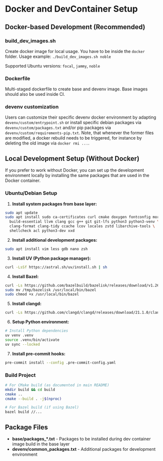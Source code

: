 # Docker and DevContainer Setup

## Docker-based Development (Recommended)

### build_dev_images.sh

Create docker image for local usage. You have to be inside the `docker` folder.
Usage example: `./build_dev_images.sh noble`

Supported Ubuntu versions: `focal`, `jammy`, `noble`

### Dockerfile

Multi-staged dockerfile to create base and devenv image.
Base images should also be used inside CI.

### devenv customization

Users can customize their specific devenv docker environment by adapting `devenv/custom/entrypoint.sh` or install
specific debian packages via `devenv/custom/packages.txt` and/or pip packages via `devenv/custom/requirements-pip.txt`.
Note, that whenever the former files are modified, a docker rebuild needs to be triggered, for instance by deleting the old image
via `docker rmi ...`.

## Local Development Setup (Without Docker)

If you prefer to work without Docker, you can set up the development environment locally by installing the same packages that are used in the Docker container.

### Ubuntu/Debian Setup

1. **Install system packages from base layer:**

```bash
sudo apt update
sudo apt install sudo ca-certificates curl cmake doxygen fontconfig moreutils jq \
  build-essential llvm clang gcc g++ git git-lfs python3 python3-venv \
  clang-format clang-tidy ccache lcov locales zstd libarchive-tools \
  shellcheck acl python3-dev xxd
```

2. **Install additional development packages:**

```bash
sudo apt install vim less gdb nano zsh
```

3. **Install UV (Python package manager):**

```bash
curl -LsSf https://astral.sh/uv/install.sh | sh
```

4. **Install Bazel:**

```bash
curl -Ls https://github.com/bazelbuild/bazelisk/releases/download/v1.26.0/bazelisk-linux-amd64 -o /tmp/bazelisk
sudo mv /tmp/bazelisk /usr/local/bin/bazel
sudo chmod +x /usr/local/bin/bazel
```

5. **Install clangd:**

```bash
curl -Ls https://github.com/clangd/clangd/releases/download/21.1.0/clangd-linux-21.1.0.zip | sudo bsdtar xf - --strip-components=1 -C /usr/local
```

6. **Setup Python environment:**

```bash
# Install Python dependencies
uv venv .venv
source .venv/bin/activate
uv sync --locked
```

7. **Install pre-commit hooks:**

```bash
pre-commit install --config .pre-commit-config.yaml
```

### Build Project

```bash
# For CMake build (as documented in main README)
mkdir build && cd build
cmake ..
cmake --build . -j$(nproc)

# For Bazel build (if using Bazel)
bazel build //...
```

## Package Files

- **base/packages_*.txt** - Packages to be installed during dev container image build in the base layer
- **devenv/common_packages.txt** - Additional packages for development environment

